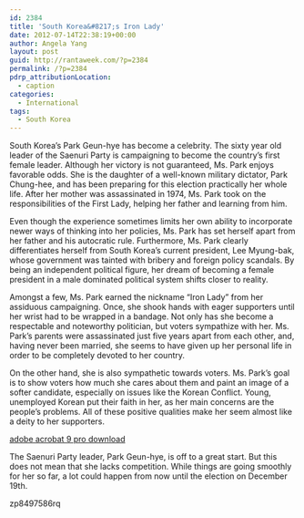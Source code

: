 ```yaml
---
id: 2384
title: 'South Korea&#8217;s Iron Lady'
date: 2012-07-14T22:38:19+00:00
author: Angela Yang
layout: post
guid: http://rantaweek.com/?p=2384
permalink: /?p=2384
pdrp_attributionLocation:
  - caption
categories:
  - International
tags:
  - South Korea
---
```

South Korea’s Park Geun-hye has become a celebrity. The sixty year old leader of the Saenuri Party is campaigning to become the country’s first female leader. Although her victory is not guaranteed, Ms. Park enjoys favorable odds. She is the daughter of a well-known military dictator, Park Chung-hee, and has been preparing for this election practically her whole life. After her mother was assassinated in 1974, Ms. Park took on the responsibilities of the First Lady, helping her father and learning from him.

Even though the experience sometimes limits her own ability to incorporate newer ways of thinking into her policies, Ms. Park has set herself apart from her father and his autocratic rule. Furthermore, Ms. Park clearly differentiates herself from South Korea’s current president, Lee Myung-bak, whose government was tainted with bribery and foreign policy scandals. By being an independent political figure, her dream of becoming a female president in a male dominated political system shifts closer to reality.

Amongst a few, Ms. Park earned the nickname “Iron Lady” from her assiduous campaigning. Once, she shook hands with eager supporters until her wrist had to be wrapped in a bandage. Not only has she become a respectable and noteworthy politician, but voters sympathize with her. Ms. Park’s parents were assassinated just five years apart from each other, and, having never been married, she seems to have given up her personal life in order to be completely devoted to her country.

On the other hand, she is also sympathetic towards voters. Ms. Park’s goal is to show voters how much she cares about them and paint an image of a softer candidate, especially on issues like the Korean Conflict. Young, unemployed Korean put their faith in her, as her main concerns are the people’s problems. All of these positive qualities make her seem almost like a deity to her supporters.

<div>
  <a href='http://adobeacrobatdownloadd.com/' title='adobe acrobat 9 pro download'>adobe acrobat 9 pro download</a>
</div>

The Saenuri Party leader, Park Geun-hye, is off to a great start. But this does not mean that she lacks competition. While things are going smoothly for her so far, a lot could happen from now until the election on December 19th. 

<div>
  zp8497586rq
</div>